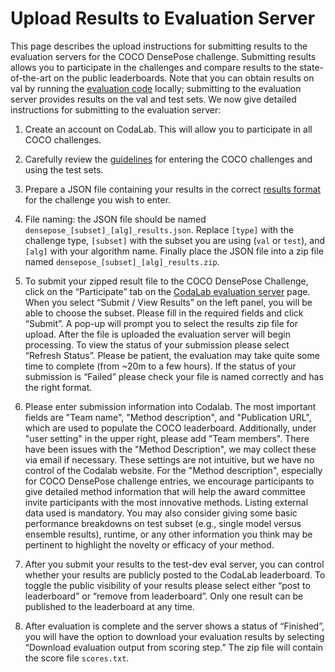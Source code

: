 # Upload Results to Evaluation Server

This page describes the upload instructions for submitting results to the
evaluation servers for the COCO DensePose challenge. Submitting results allows
you to participate in the challenges and compare results to the
state-of-the-art on the public leaderboards. Note that you can obtain results
on val by running the
[evaluation code](https://github.com/facebookresearch/DensePose/blob/master/detectron/datasets/densepose_cocoeval.py)
locally; submitting to the evaluation server provides results on the val and
test sets. We now give detailed instructions for submitting to the evaluation
server:

1. Create an account on CodaLab. This will allow you to participate in all COCO challenges.

2. Carefully review the [guidelines](http://cocodataset.org/#guidelines) for
entering the COCO challenges and using the test sets.

3. Prepare a JSON file containing your results in the correct
[results format](results_format.md) for the challenge you wish to enter.

4. File naming: the JSON file should be named `densepose_[subset]_[alg]_results.json`.
Replace `[type]` with the challenge type, `[subset]` with the subset you are using
(`val` or `test`), and `[alg]` with your algorithm name. Finally place the JSON
file into a zip file named `densepose_[subset]_[alg]_results.zip`.

5. To submit your zipped result file to the COCO DensePose Challenge, click on
the “Participate” tab on the
[CodaLab evaluation server](https://competitions.codalab.org/competitions/19543) page.
When you select “Submit / View Results” on the left panel, you will be able to choose
the subset. Please fill in the required fields and click “Submit”. A pop-up will
prompt you to select the results zip file for upload. After the file is uploaded
the evaluation server will begin processing. To view the status of your submission
please select “Refresh Status”. Please be patient, the evaluation may take quite
some time to complete (from ~20m to a few hours). If the status of your submission
is “Failed” please check your file is named correctly and has the right format.

6. Please enter submission information into Codalab. The most important fields
are "Team name", "Method description", and "Publication URL", which are used
to populate the COCO leaderboard. Additionally, under "user setting" in the
upper right, please add "Team members". There have been issues with the
"Method Description", we may collect these via email if necessary. These
settings are not intuitive, but we have no control of the Codalab website.
For the "Method description", especially for COCO DensePose challenge entries,
we encourage participants to give detailed method information that will help
the award committee invite participants with the most innovative methods.
Listing external data used is mandatory. You may also consider giving some
basic performance breakdowns on test subset (e.g., single model versus
ensemble results), runtime, or any other information you think may be pertinent
to highlight the novelty or efficacy of your method.

7. After you submit your results to the test-dev eval server, you can control
whether your results are publicly posted to the CodaLab leaderboard. To toggle
the public visibility of your results please select either “post to leaderboard”
or “remove from leaderboard”. Only one result can be published to the leaderboard
at any time.

8. After evaluation is complete and the server shows a status of “Finished”,
you will have the option to download your evaluation results by selecting
“Download evaluation output from scoring step.” The zip file will contain the
score file `scores.txt`.

